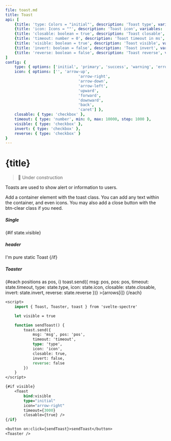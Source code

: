 ```yaml
---
file: toast.md
title: Toast
api: [
    {title: 'type: Colors = "initial"', description: 'Toast type', variables: 'initial | primary | success | warning | error'},
    {title: 'icon: Icons = ""', description: 'Toast icon', variables: 'any icon'},
    {title: 'closable: boolean = true', description: 'Toast closable', variables: 'true | false'},
    {title: 'timeout: number = 0', description: 'Toast timeout in ms', variables: 'any number'},
    {title: 'visible: boolean = true', description: 'Toast visible', variables: 'true | false'},
    {title: 'invert: boolean = false', description: 'Toast invert', variables: 'true | false'},
    {title: 'reverse: boolean = false', description: 'Toast reverse', variables: 'true | false'}
]
config: {
    type: { options: ['initial', 'primary', 'success', 'warning', 'error'] },
    icon: { options: ['', 'arrow-up',
                                'arrow-right',
                                'arrow-down',
                                'arrow-left',
                                'upward',
                                'forward',
                                'downward',
                                'back',
                                'caret'] },
    closable: { type: 'checkbox' },
    timeout: { type: 'number', min: 0, max: 10000, step: 1000 },
    visible: { type: 'checkbox' },
    invert: { type: 'checkbox' },
    reverse: { type: 'checkbox' }
}
---
```


<script>
    import {Button, ButtonGroup, Col, Divider, Grid,IconButton, Toast, toast} from '$lib'
    import Knobs from '../_knobs.svelte'

    let state = { type: 'initial', icon: 'arrow-right', closable: true, timeout: 3000, visible: true, invert: false, reverse: false }

    let positions = [
			'top_left',
			'top_center',
			'top_right',
			'center_left',
			'center_center',
			'center_right',
			'bottom_left',
			'bottom_center',
			'bottom_right',
		],
		arrows = ['↖', '↑', '↗', '←', '☩', '→', '↙', '↓', '↘']
</script>

# {title}

> 🚧 Under construction

Toasts are used to show alert or information to users.

Add a container element with the toast class. You can add any text within the
container, and even icons. You may also add a close button with the btn-clear
class if you need.

<p>
    <Grid>
        <Col>
            <h5>Single</h5>
            <Grid>
                <Col>
                <!-- <Button on:click={() => state.visible = !state.visible}>Toast</Button> -->
                {#if state.visible}
                    <Toast
                        bind:visible={state.visible}
                        type={state.type}
                        icon={state.icon}
                        closable={state.closable}
                        timeout={state.timeout}
                        invert={state.invert}
                        reverse={state.reverse}>
                        <h5>header</h5>
                        I'm pure static Toast
                    </Toast>
                    {/if}
                </Col>
            </Grid>
        </Col>
        <Divider align="vertical" />
        <Col>
            <h5>Toaster</h5>
            <div class="toaster-grid">
                <ButtonGroup>
                    {#each positions as pos, i}
                        <IconButton
                            variant="default"
                            on:click={(e) => toast.send({
                                msg: pos, pos: pos,
                                timeout: state.timeout,
                                type: state.type,
                                icon: state.icon,
                                closable: state.closable,
                                invert: state.invert,
                                reverse: state.reverse
                            })}
                            >{arrows[i]}</IconButton
                        >
                    {/each}
                </ButtonGroup>
            </div>
        </Col>
    </Grid>
</p>

<p>
    <Knobs bind:state {config}/>
</p>

```sv
<script>
    import { Toast, Toaster, toast } from 'svelte-spectre'

    let visible = true

    function sendToast() {
        toast.send({
            msg: 'msg', pos: 'pos',
            timeout: 'timeout',
            type: 'type',
            icon: 'icon',
            closable: true,
            invert: false,
            reverse: false
        })
    }
</script>

{#if visible}
    <Toast 
        bind:visible 
        type="initial" 
        icon="arrow-right"
        timeout={3000}
        closable={true} />
{/if}

<button on:click={sendToast}>sendToast</button>
<Toaster />
```

<style lang="scss">
.toaster-grid {
    :global(.btn-group) {
        gap: 0.25rem;
    }
    :global(.btn-group > button) {
        flex: 1 0 30%;
    }
}
</style>
